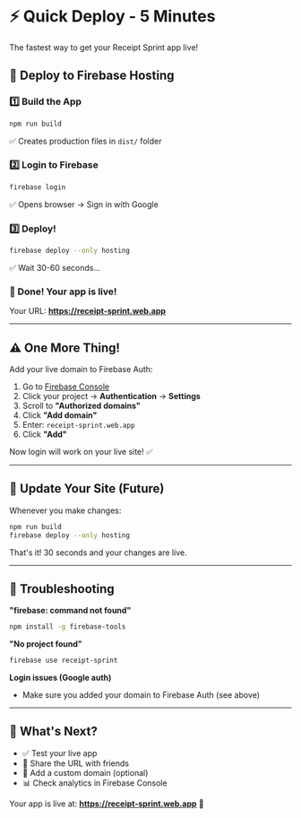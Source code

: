 # ⚡ Quick Deploy - 5 Minutes

The fastest way to get your Receipt Sprint app live!

## 🚀 Deploy to Firebase Hosting

### 1️⃣ Build the App
```bash
npm run build
```
✅ Creates production files in `dist/` folder

### 2️⃣ Login to Firebase
```bash
firebase login
```
✅ Opens browser → Sign in with Google

### 3️⃣ Deploy!
```bash
firebase deploy --only hosting
```
✅ Wait 30-60 seconds...

### 🎉 Done! Your app is live!

Your URL: **https://receipt-sprint.web.app**

---

## ⚠️ One More Thing!

Add your live domain to Firebase Auth:

1. Go to [Firebase Console](https://console.firebase.google.com/)
2. Click your project → **Authentication** → **Settings**
3. Scroll to **"Authorized domains"**
4. Click **"Add domain"**
5. Enter: `receipt-sprint.web.app`
6. Click **"Add"**

Now login will work on your live site! ✅

---

## 🔄 Update Your Site (Future)

Whenever you make changes:

```bash
npm run build
firebase deploy --only hosting
```

That's it! 30 seconds and your changes are live.

---

## 🐛 Troubleshooting

**"firebase: command not found"**
```bash
npm install -g firebase-tools
```

**"No project found"**
```bash
firebase use receipt-sprint
```

**Login issues (Google auth)**
- Make sure you added your domain to Firebase Auth (see above)

---

## 🎯 What's Next?

- ✅ Test your live app
- 📱 Share the URL with friends
- 🎨 Add a custom domain (optional)
- 📊 Check analytics in Firebase Console

Your app is live at: **https://receipt-sprint.web.app** 🚀

